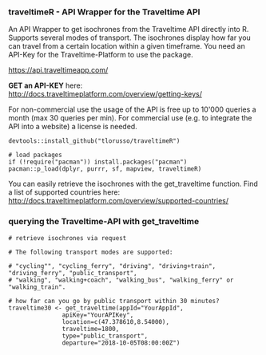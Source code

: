 ### traveltimeR - API Wrapper for the Traveltime API


An API Wrapper to get isochrones from the Traveltime API directly into R. Supports several modes of transport. The isochrones display how far you can travel from a certain location within a given timeframe. You need an API-Key for the Traveltime-Platform to use the package.

https://api.traveltimeapp.com/

__GET an API-KEY__ here: http://docs.traveltimeplatform.com/overview/getting-keys/

For non-commercial use the usage of the API is free up to 10'000 queries a month (max 30 queries per min). For commercial use (e.g. to integrate the API into a website) a license is needed. 


```
devtools::install_github("tlorusso/traveltimeR")

# load packages
if (!require("pacman")) install.packages("pacman")
pacman::p_load(dplyr, purrr, sf, mapview, traveltimeR)

```


You can easily retrieve the isochrones with the get_traveltime function. Find a list of supported countries here: http://docs.traveltimeplatform.com/overview/supported-countries/


### querying the Traveltime-API with get_traveltime

```
# retrieve isochrones via request 

# The following transport modes are supported:

# "cycling"", "cycling_ferry", "driving", "driving+train", "driving_ferry", "public_transport", 
# "walking", "walking+coach", "walking_bus", "walking_ferry" or "walking_train".

# how far can you go by public transport within 30 minutes?
traveltime30 <- get_traveltime(appId="YourAppId",
               apiKey="YourAPIKey",
               location=c(47.378610,8.54000),
               traveltime=1800,
               type="public_transport",
               departure="2018-10-05T08:00:00Z")

```

